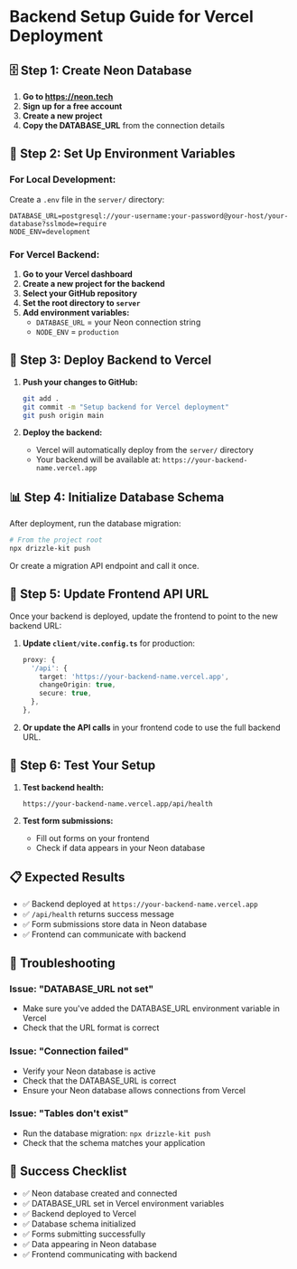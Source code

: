 # Backend Setup Guide for Vercel Deployment

## 🗄️ Step 1: Create Neon Database

1. **Go to https://neon.tech**
2. **Sign up for a free account**
3. **Create a new project**
4. **Copy the DATABASE_URL** from the connection details

## 🔧 Step 2: Set Up Environment Variables

### For Local Development:
Create a `.env` file in the `server/` directory:
```
DATABASE_URL=postgresql://your-username:your-password@your-host/your-database?sslmode=require
NODE_ENV=development
```

### For Vercel Backend:
1. **Go to your Vercel dashboard**
2. **Create a new project for the backend**
3. **Select your GitHub repository**
4. **Set the root directory to `server`**
5. **Add environment variables:**
   - `DATABASE_URL` = your Neon connection string
   - `NODE_ENV` = `production`

## 🚀 Step 3: Deploy Backend to Vercel

1. **Push your changes to GitHub:**
   ```bash
   git add .
   git commit -m "Setup backend for Vercel deployment"
   git push origin main
   ```

2. **Deploy the backend:**
   - Vercel will automatically deploy from the `server/` directory
   - Your backend will be available at: `https://your-backend-name.vercel.app`

## 📊 Step 4: Initialize Database Schema

After deployment, run the database migration:

```bash
# From the project root
npx drizzle-kit push
```

Or create a migration API endpoint and call it once.

## 🔗 Step 5: Update Frontend API URL

Once your backend is deployed, update the frontend to point to the new backend URL:

1. **Update `client/vite.config.ts`** for production:
   ```typescript
   proxy: {
     '/api': {
       target: 'https://your-backend-name.vercel.app',
       changeOrigin: true,
       secure: true,
     },
   },
   ```

2. **Or update the API calls** in your frontend code to use the full backend URL.

## 🧪 Step 6: Test Your Setup

1. **Test backend health:**
   ```
   https://your-backend-name.vercel.app/api/health
   ```

2. **Test form submissions:**
   - Fill out forms on your frontend
   - Check if data appears in your Neon database

## 📋 Expected Results

- ✅ Backend deployed at `https://your-backend-name.vercel.app`
- ✅ `/api/health` returns success message
- ✅ Form submissions store data in Neon database
- ✅ Frontend can communicate with backend

## 🔧 Troubleshooting

### Issue: "DATABASE_URL not set"
- Make sure you've added the DATABASE_URL environment variable in Vercel
- Check that the URL format is correct

### Issue: "Connection failed"
- Verify your Neon database is active
- Check that the DATABASE_URL is correct
- Ensure your Neon database allows connections from Vercel

### Issue: "Tables don't exist"
- Run the database migration: `npx drizzle-kit push`
- Check that the schema matches your application

## 🎯 Success Checklist

- ✅ Neon database created and connected
- ✅ DATABASE_URL set in Vercel environment variables
- ✅ Backend deployed to Vercel
- ✅ Database schema initialized
- ✅ Forms submitting successfully
- ✅ Data appearing in Neon database
- ✅ Frontend communicating with backend 